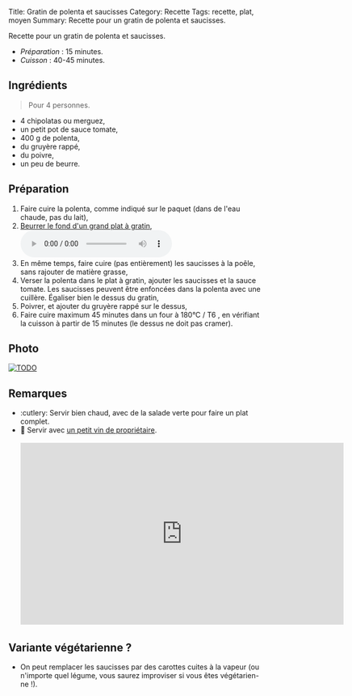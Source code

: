 Title: Gratin de polenta et saucisses
Category: Recette
Tags: recette, plat, moyen
Summary: Recette pour un gratin de polenta et saucisses.

Recette pour un gratin de polenta et saucisses.

- *Préparation* : 15 minutes.
- *Cuisson* : 40-45 minutes.

## Ingrédients
> Pour 4 personnes.

- 4 chipolatas ou merguez,
- un petit pot de sauce tomate,
- 400 g de polenta,
- du gruyère rappé,
- du poivre,
- un peu de beurre.

## Préparation
1. Faire cuire la polenta, comme indiqué sur le paquet (dans de l'eau chaude, pas du lait),
2. [Beurrer le fond d'un grand plat à gratin](https://kaamelott-soundboard.2ec0b4.fr/#son/mettre_du_beurre_au_fond_du_plat),<br>
    <audio controls><source src="https://kaamelott-soundboard.2ec0b4.fr/sounds/mettre_du_beurre_au_fond_du_plat.mp3" type="audio/mpeg">Votre navigateur ne semble pas supporter l'élément audio. Écoutez ce son directement sur <a href="https://kaamelott-soundboard.2ec0b4.fr/#son/mettre_du_beurre_au_fond_du_plat">cette page</a>.</audio><br>
3. En même temps, faire cuire (pas entièrement) les saucisses à la poêle, sans rajouter de matière grasse,
4. Verser la polenta dans le plat à gratin, ajouter les saucisses et la sauce tomate. Les saucisses peuvent être enfoncées dans la polenta avec une cuillère. Égaliser bien le dessus du gratin,
5. Poivrer, et ajouter du gruyère rappé sur le dessus,
6. Faire cuire maximum 45 minutes dans un four à 180°C / T6 <i class="fa fa-thermometer-full" aria-hidden="true"></i>, en vérifiant la cuisson à partir de 15 minutes (le dessus ne doit pas cramer).

## Photo
[![TODO]({static}images/blank.png)](#)

## Remarques
- :cutlery: Servir bien chaud, avec de la salade verte pour faire un plat complet.
- :wine_glass: Servir avec [un petit vin de propriétaire](https://www.youtube.com/watch?v=9A0BU2g1rpA).
    <br><br><iframe width="640" height="360" src="https://www.youtube.com/embed/9A0BU2g1rpA" frameborder="0" gesture="media" allow="encrypted-media" allowfullscreen></iframe><br>

## Variante végétarienne ?
- On peut remplacer les saucisses par des carottes cuites à la vapeur (ou n'importe quel légume, vous saurez improviser si vous êtes végétarien-ne !).

